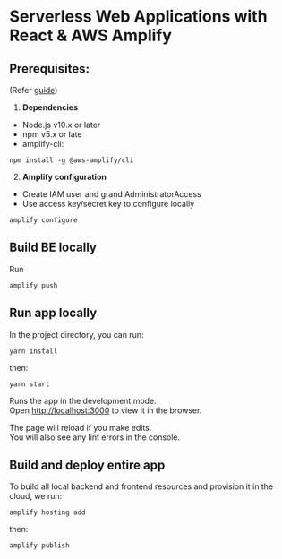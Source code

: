 # Serverless Web Applications with React & AWS Amplify

## **Prerequisites**:
(Refer [guide](https://docs.amplify.aws/start/getting-started/installation/q/integration/react))

1. **Dependencies**
- Node.js v10.x or later
- npm v5.x or late
- amplify-cli: 

```
npm install -g @aws-amplify/cli
```

2. **Amplify configuration**
- Create IAM user and grand AdministratorAccess
- Use access key/secret key to configure locally

```
amplify configure
```

## Build BE locally

Run
```
amplify push
```

## Run app locally
In the project directory, you can run:

```
yarn install
```

then:

```
yarn start
```

Runs the app in the development mode.\
Open [http://localhost:3000](http://localhost:3000) to view it in the browser.

The page will reload if you make edits.\
You will also see any lint errors in the console.


## Build and deploy entire app
To build all local backend and frontend resources and provision it in the cloud, we run:

```
amplify hosting add
```

then:

```
amplify publish
```